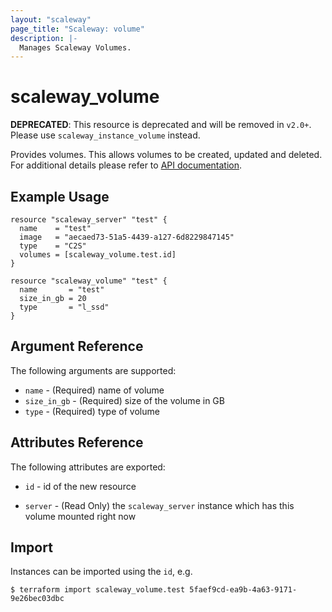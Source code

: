 ```yaml
---
layout: "scaleway"
page_title: "Scaleway: volume"
description: |-
  Manages Scaleway Volumes.
---
```


# scaleway_volume

**DEPRECATED**: This resource is deprecated and will be removed in `v2.0+`.
Please use `scaleway_instance_volume` instead.

Provides volumes. This allows volumes to be created, updated and deleted.
For additional details please refer to [API documentation](https://developer.scaleway.com/#volumes).

## Example Usage

```hcl
resource "scaleway_server" "test" {
  name    = "test"
  image   = "aecaed73-51a5-4439-a127-6d8229847145"
  type    = "C2S"
  volumes = [scaleway_volume.test.id]
}

resource "scaleway_volume" "test" {
  name       = "test"
  size_in_gb = 20
  type       = "l_ssd"
}
```

## Argument Reference

The following arguments are supported:

* `name` - (Required) name of volume
* `size_in_gb` - (Required) size of the volume in GB
* `type` - (Required) type of volume

## Attributes Reference

The following attributes are exported:

* `id` - id of the new resource

* `server` - (Read Only) the `scaleway_server` instance which has this volume mounted right now

## Import

Instances can be imported using the `id`, e.g.

```
$ terraform import scaleway_volume.test 5faef9cd-ea9b-4a63-9171-9e26bec03dbc
```
